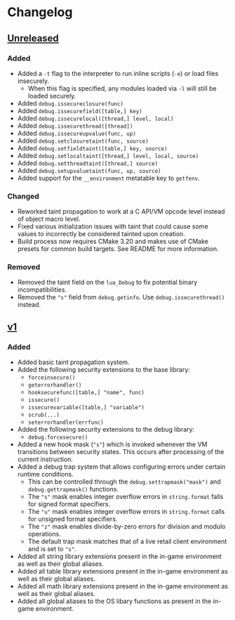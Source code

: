 # Changelog

## [Unreleased]
### Added
- Added a `-t` flag to the interpreter to run inline scripts (`-e`) or load files insecurely.
  - When this flag is specified, any modules loaded via `-l` will still be loaded securely.
- Added `debug.issecureclosure(func)`
- Added `debug.issecurefield([table,] key)`
- Added `debug.issecurelocal([thread,] level, local)`
- Added `debug.issecurethread([thread])`
- Added `debug.issecureupvalue(func, up)`
- Added `debug.setclosuretaint(func, source)`
- Added `debug.setfieldtaint([table,] key, source)`
- Added `debug.setlocaltaint([thread,] level, local, source)`
- Added `debug.setthreadtaint([thread,] source)`
- Added `debug.setupvaluetaint(func, up, source)`
- Added support for the `__environment` metatable key to `getfenv`.

### Changed
- Reworked taint propagation to work at a C API/VM opcode level instead of object macro level.
- Fixed various initialization issues with taint that could cause some values to incorrectly be considered tainted upon creation.
- Build process now requires CMake 3.20 and makes use of CMake presets for common build targets. See README for more information.

### Removed
- Removed the taint field on the `lua_Debug` to fix potential binary incompatibilities.
- Removed the `"s"` field from `debug.getinfo`. Use `debug.issecurethread()` instead.

## [v1]
### Added
- Added basic taint propagation system.
- Added the following security extensions to the base library:
  - `forceinsecure()`
  - `geterrorhandler()`
  - `hooksecurefunc([table,] "name", func)`
  - `issecure()`
  - `issecurevariable([table,] "variable")`
  - `scrub(...)`
  - `seterrorhandler(errfunc)`
- Added the following security extensions to the debug library:
  - `debug.forcesecure()`
- Added a new hook mask (`"s"`) which is invoked whenever the VM transitions between security states. This occurs after processing of the current instruction.
- Added a debug trap system that allows configuring errors under certain runtime conditions.
  - This can be controlled through the `debug.settrapmask("mask")` and `debug.gettrapmask()` functions.
  - The `"s"` mask enables integer overflow errors in `string.format` falls for signed format specifiers.
  - The `"u"` mask enables integer overflow errors in `string.format` calls for unsigned format specifiers.
  - The `"z"` mask enables divide-by-zero errors for division and modulo operations.
  - The default trap mask matches that of a live retail client environment and is set to `"s"`.
- Added all string library extensions present in the in-game environment as well as their global aliases.
- Added all table library extensions present in the in-game environment as well as their global aliases.
- Added all math library extensions present in the in-game environment as well as their global aliases.
- Added all global aliases to the OS libary functions as present in the in-game environment.

[Unreleased]: https://github.com/Meorawr/tainted-lua/compare/v1...HEAD
[v1]: https://github.com/Meorawr/tainted-lua/releases/tag/v1
